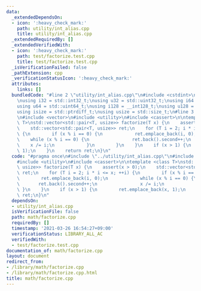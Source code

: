 ```yaml
---
data:
  _extendedDependsOn:
  - icon: ':heavy_check_mark:'
    path: utility/int_alias.cpp
    title: utility/int_alias.cpp
  _extendedRequiredBy: []
  _extendedVerifiedWith:
  - icon: ':heavy_check_mark:'
    path: test/factorize.test.cpp
    title: test/factorize.test.cpp
  _isVerificationFailed: false
  _pathExtension: cpp
  _verificationStatusIcon: ':heavy_check_mark:'
  attributes:
    links: []
  bundledCode: "#line 2 \"utility/int_alias.cpp\"\n#include <cstdint>\n#include <cstddef>\n\
    \nusing i32 = std::int32_t;\nusing u32 = std::uint32_t;\nusing i64 = std::int64_t;\n\
    using u64 = std::uint64_t;\nusing i128 = __int128_t;\nusing u128 = __uint128_t;\n\
    using isize = std::ptrdiff_t;\nusing usize = std::size_t;\n#line 3 \"math/factorize.cpp\"\
    \n#include <vector>\n#include <utility>\n#include <cassert>\n\ntemplate <class\
    \ T>\nstd::vector<std::pair<T, usize>> factorize(T x) {\n    assert(x > 0);\n\
    \    std::vector<std::pair<T, usize>> ret;\n    for (T i = 2; i * i <= x; ++i)\
    \ {\n        if (x % i == 0) {\n            ret.emplace_back(i, 0);\n        \
    \    while (x % i == 0) {\n                ret.back().second++;\n            \
    \    x /= i;\n            }\n        }\n    }\n    if (x > 1) {\n        ret.emplace_back(x,\
    \ 1);\n    }\n    return ret;\n}\n"
  code: "#pragma once\n#include \"../utility/int_alias.cpp\"\n#include <vector>\n\
    #include <utility>\n#include <cassert>\n\ntemplate <class T>\nstd::vector<std::pair<T,\
    \ usize>> factorize(T x) {\n    assert(x > 0);\n    std::vector<std::pair<T, usize>>\
    \ ret;\n    for (T i = 2; i * i <= x; ++i) {\n        if (x % i == 0) {\n    \
    \        ret.emplace_back(i, 0);\n            while (x % i == 0) {\n         \
    \       ret.back().second++;\n                x /= i;\n            }\n       \
    \ }\n    }\n    if (x > 1) {\n        ret.emplace_back(x, 1);\n    }\n    return\
    \ ret;\n}\n"
  dependsOn:
  - utility/int_alias.cpp
  isVerificationFile: false
  path: math/factorize.cpp
  requiredBy: []
  timestamp: '2021-03-26 16:54:27+09:00'
  verificationStatus: LIBRARY_ALL_AC
  verifiedWith:
  - test/factorize.test.cpp
documentation_of: math/factorize.cpp
layout: document
redirect_from:
- /library/math/factorize.cpp
- /library/math/factorize.cpp.html
title: math/factorize.cpp
---
```

